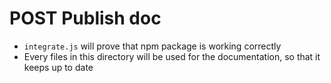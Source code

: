 POST Publish doc
======

* `integrate.js` will prove that npm package is working correctly
* Every files in this directory will be used for the documentation, so that it keeps up to date
